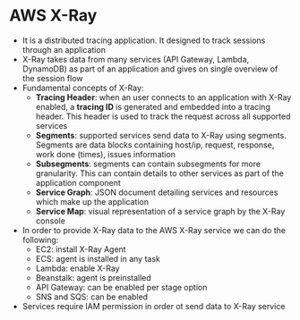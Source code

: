# AWS X-Ray

- It is a distributed tracing application. It designed to track sessions through an application
- X-Ray takes data from many services (API Gateway, Lambda, DynamoDB) as part of an application and gives on single overview of the session flow
- Fundamental concepts of X-Ray:
    - **Tracing Header**: when an user connects to an application with X-Ray enabled, a **tracing ID** is generated and embedded into a tracing header. This header is used to track the request across all supported services
    - **Segments**: supported services send data to X-Ray using segments. Segments are data blocks containing host/ip, request, response, work done (times), issues information
    - **Subsegments**: segments can contain subsegments for more granularity. This can contain details to other services as part of the application component
    - **Service Graph**: JSON document detailing services and resources which make up the application
    - **Service Map**: visual representation of a service graph by the X-Ray console
- In order to provide X-Ray data to the AWS X-Ray service we can do the following:
    - EC2: install X-Ray Agent
    - ECS: agent is installed in any task
    - Lambda: enable X-Ray
    - Beanstalk: agent is preinstalled
    - API Gateway: can be enabled per stage option
    - SNS and SQS: can be enabled
- Services require IAM permission in order ot send data to X-Ray service